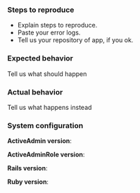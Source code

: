 ### Steps to reproduce

* Explain steps to reproduce.
* Paste your error logs.
* Tell us your repository of app, if you ok.

### Expected behavior

Tell us what should happen

### Actual behavior

Tell us what happens instead

### System configuration

**ActiveAdmin version**:

**ActiveAdminRole version**:

**Rails version**:

**Ruby version**:

